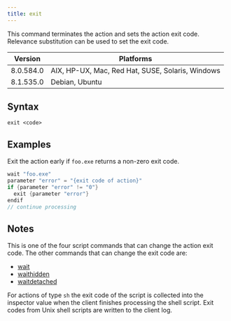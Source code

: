 ```yaml
---
title: exit
---
```


This command terminates the action and sets the action exit code. Relevance
substitution can be used to set the exit code.

Version | Platforms
--- | ---
8.0.584.0 | AIX, HP-UX, Mac, Red Hat, SUSE, Solaris, Windows
8.1.535.0 | Debian, Ubuntu

## Syntax

    exit <code>

## Examples

Exit the action early if `foo.exe` returns a non-zero exit code.

```actionscript
wait "foo.exe"
parameter "error" = "{exit code of action}"
if {parameter "error" != "0"}
  exit {parameter "error"}
endif
// continue processing
```

## Notes

This is one of the four script commands that can change the action exit code.
The other commands that can change the exit code are:

* [wait](../execution/wait.html)
* [waithidden](../execution/waithidden.html)
* [waitdetached](../execution/waitdetached.html)

For actions of type `sh` the exit code of the script is collected into the
inspector value when the client finishes processing the shell script. Exit codes
from Unix shell scripts are written to the client log.

